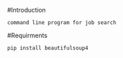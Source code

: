 #Introduction
```
command line program for job search
```
#Requirments
```
pip install beautifulsoup4
```
